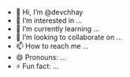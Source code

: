 - 👋 Hi, I’m @devchhay
- 👀 I’m interested in ...
- 🌱 I’m currently learning ...
- 💞️ I’m looking to collaborate on ...
- 📫 How to reach me ...
- 😄 Pronouns: ...
- ⚡ Fun fact: ...

<!---
devchhay/devchhay is a ✨ special ✨ repository because its `README.md` (this file) appears on your GitHub profile.
You can click the Preview link to take a look at your changes.
--->
